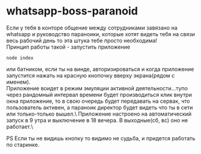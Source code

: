 whatsapp-boss-paranoid
===
Если у тебя в конторе общение между сотрудниками завязано на whatsapp и руководство параноики, которые хотят видеть тебя на связи весь рабочий день  то эта штука тебе просто необходима!\
Принцип работы такой - запустить приложение 
```
node index
```
или батником, если ты на винде, авторизироваться и когда приложение запустится нажать на красную кнопочку вверху экрана(рядом с именем).\
Приложение воидет в режим эмуляции активной деятельности...тупо через рандомный интервал времени будет производиться клик внутри окна приложение, то в свою очередь будет передавать на сервак, что пользователь активен, а параноик директор будет видеть что ты в сети или только-только вышел.\ Приложение настроено на автоматический запуск в 9 утра и выключение в 18 вечера. В выходные(сб, вс) оно не работает.\

PS Если ты не видишь кнопку то видимо не судьба, и придется работать по старинке.